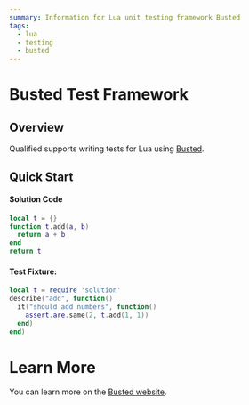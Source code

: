 ```yaml
---
summary: Information for Lua unit testing framework Busted
tags:
  - lua
  - testing
  - busted
---
```


# Busted Test Framework

## Overview

Qualified supports writing tests for Lua using [Busted][1].

## Quick Start

#### Solution Code

```lua
local t = {}
function t.add(a, b)
  return a + b
end
return t
```

#### Test Fixture:

```lua
local t = require 'solution'
describe("add", function()
  it("should add numbers", function()
    assert.are.same(2, t.add(1, 1))
  end)
end)
```

# Learn More

You can learn more on the [Busted website][1].

[1]: https://olivinelabs.com/busted/
